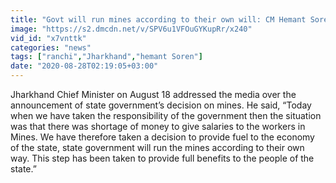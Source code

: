 ```yaml
---
title: "Govt will run mines according to their own will: CM Hemant Soren"
image: "https://s2.dmcdn.net/v/SPV6u1VFOuGYKupRr/x240"
vid_id: "x7vnttk"
categories: "news"
tags: ["ranchi","Jharkhand","hemant Soren"]
date: "2020-08-28T02:19:05+03:00"
---
```

Jharkhand Chief Minister on August 18 addressed the media over the announcement of state government’s decision on mines. He said, “Today when we have taken the responsibility of the government then the situation was that there was shortage of money to give salaries to the workers in Mines. We have therefore taken a decision to provide fuel to the economy of the state, state government will run the mines according to their own way. This step has been taken to provide full benefits to the people of the state.”   <br>
